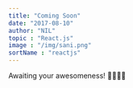 ```yaml
---
title: "Coming Soon"
date: "2017-08-10"
author: "NIL"
topic : "React.js"
image : "/img/sani.png"
sortName : "reactjs"
---
```


Awaiting your awesomeness! 🚀🚀🎊🎉